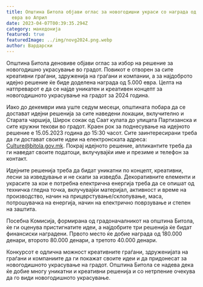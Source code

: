 ```yaml
---
title: Општина Битола објави оглас за новогодишни украси со награда од 5.000
  евра во Април
date: 2023-04-07T00:39:35.294Z
category: македонија
featured: true
featuredImage: ../img/novg2024.png.webp
author: Вардарски
---
```


Општина Битола деновиве објави оглас за избор на решение за новогодишно украсување во градот. Повикот е отворен за сите креативни граѓани, здруженија на граѓани и компании, а за најдоброто идејно решение ќе биде доделена награда од 5.000 евра. Целта на натпреварот е да се најде уникатен и креативен концепт за новогодишното украсување на градот за 2024 година.

Иако до декември има уште седум месеци, општината побара да се достават идејни решенија за сите наведени локации, вклучително и Старата чаршија, Широк сокак од Саат кулата до улицата Партизанска и сите кружни текови во градот. Краен рок за поднесување на идејното решение е 15.05.2023 година до 15:30 часот. Сите заинтересирани треба да ги достават своите идеи на електронската адреса: Culture@bitola.gov.mk. Покрај идејното решение, апликантите треба да ги наведат своите податоци, вклучувајќи име и презиме и телефон за контакт.

Идејните решенија треба да бидат уникатни по концепт, креативни, лесни за изведување и не скапи за изведба. Декоративните елементи и украсите за кои е потребна електрична енергија треба да се опишат од техничка гледна точка, вклучувајќи материјал, активност и време на производство, начин на прицврстување/склопување, маса, потрошувачка на енергија, начин на електрично поврзување и степен на заштита.

Посебна Комисија, формирана од градоначалникот на општина Битола, ќе ги оценува пристигнатите идеи, а најдобрите три решенија ќе бидат финансиски наградени. Првото место ќе добие награда од 180.000 денари, второто 80.000 денари, а третото 40.000 денари.

Конкурсот е одлична можност креативните граѓани, здруженијата на граѓани и компаниите да ги покажат своите идеи и да придонесат за новогодишното украсување на градот. Општина Битола се надева дека ќе добие многу уникатни и креативни решенија и со нетрпение очекува да го види новогодишното украсување.

